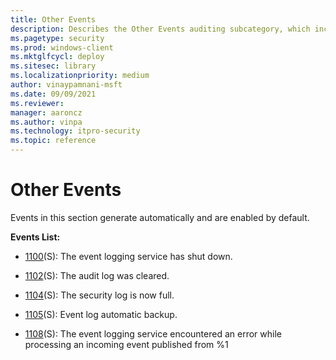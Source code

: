 ```yaml
---
title: Other Events 
description: Describes the Other Events auditing subcategory, which includes events that are generated automatically and enabled by default.
ms.pagetype: security
ms.prod: windows-client
ms.mktglfcycl: deploy
ms.sitesec: library
ms.localizationpriority: medium
author: vinaypamnani-msft
ms.date: 09/09/2021
ms.reviewer: 
manager: aaroncz
ms.author: vinpa
ms.technology: itpro-security
ms.topic: reference
---
```


# Other Events


Events in this section generate automatically and are enabled by default.

**Events List:**

-   [1100](event-1100.md)(S): The event logging service has shut down.

-   [1102](event-1102.md)(S): The audit log was cleared.

-   [1104](event-1104.md)(S): The security log is now full.

-   [1105](event-1105.md)(S): Event log automatic backup.

-   [1108](event-1108.md)(S): The event logging service encountered an error while processing an incoming event published from %1

